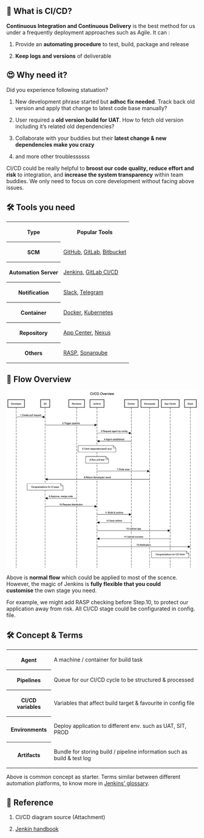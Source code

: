 <h2>🧐&nbsp;What is CI/CD?</h2>

<p><strong>Continuous Integration and Continuous Delivery</strong>&nbsp;is the best method for us under a frequently deployment approaches such as Agile. It can :</p>

<ol>
	<li>
	<p>Provide an&nbsp;<strong>automating procedure</strong>&nbsp;to test, build, package and release</p>
	</li>
	<li>
	<p><strong>Keep logs and versions</strong>&nbsp;of deliverable</p>
	</li>
</ol>

<h2>😍&nbsp;Why need it?</h2>

<p>Did you experience following statuation?</p>

<ol>
	<li>
	<p>New development phrase started but&nbsp;<strong>adhoc fix needed</strong>. Track back old version and apply that change to latest code base manually?</p>
	</li>
	<li>
	<p>User required a&nbsp;<strong>old version build for UAT</strong>. How to fetch old version including it&rsquo;s related old dependencies?</p>
	</li>
	<li>
	<p>Collaborate with your buddies but their&nbsp;<strong>latest change &amp; new dependencies make you crazy</strong></p>
	</li>
	<li>
	<p>and more other troublessssss</p>
	</li>
</ol>

<p>CI/CD could be really helpful to&nbsp;<strong>broost our code quality, reduce effort and risk</strong>&nbsp;to integration, and&nbsp;<strong>increase the system transparency</strong>&nbsp;within team buddies. We only need to focus on core development without facing above issues.</p>

<h2>🛠&nbsp;Tools you need</h2>

<table>
	<tbody>
		<tr>
			<th>
			<p><strong>Type</strong></p>
			</th>
			<th>
			<p><strong>Popular Tools</strong></p>
			</th>
		</tr>
		<tr>
			<th>
			<p><strong>SCM</strong></p>
			</th>
			<td>
			<p><a href="https://github.com/">GitHub</a>,&nbsp;<a href="https://gitlab.com/">GitLab</a>,&nbsp;<a href="https://bitbucket.org/">Bitbucket</a></p>
			</td>
		</tr>
		<tr>
			<th>
			<p><strong>Automation Server</strong></p>
			</th>
			<td>
			<p><a href="https://www.jenkins.io/">Jenkins</a>,&nbsp;<a href="https://docs.gitlab.com/">GitLab CI/CD</a></p>
			</td>
		</tr>
		<tr>
			<th>
			<p><strong>Notification</strong></p>
			</th>
			<td>
			<p><a href="https://slack.com/">Slack</a>,&nbsp;<a href="https://telegram.org/">Telegram</a></p>
			</td>
		</tr>
		<tr>
			<th>
			<p><strong>Container</strong></p>
			</th>
			<td>
			<p><a href="https://www.docker.com/">Docker</a>,&nbsp;<a href="https://kubernetes.io/">Kubernetes</a></p>
			</td>
		</tr>
		<tr>
			<th>
			<p><strong>Repository</strong></p>
			</th>
			<td>
			<p><a href="https://appcenter.ms/">App Center</a>,&nbsp;<a href="https://www.sonatype.com/products/nexus-repository">Nexus</a></p>
			</td>
		</tr>
		<tr>
			<th>
			<p><strong>Others</strong></p>
			</th>
			<td>
			<p><a href="https://www.checkpoint.com/cyber-hub/cloud-security/what-is-runtime-application-self-protection-rasp/">RASP</a>,&nbsp;<a href="https://www.sonarqube.org/">Sonarqube</a></p>
			</td>
		</tr>
	</tbody>
</table>

<h2>📍&nbsp;Flow Overview</h2>
<img src="Image/cicd_overview.png" alt="CICD Overview">
<p>Above is&nbsp;<strong>normal flow</strong>&nbsp;which could be applied to most of the scence. However, the magic of Jenkins is&nbsp;<strong>fully flexible that you could customise</strong>&nbsp;the own stage you need.</p>

<p>For example, we might add RASP checking before Step.10, to protect our application away from risk. All CI/CD stage could be configurated in config. file.</p>

<h2>🛠&nbsp;Concept &amp; Terms</h2>

<table>
	<tbody>
		<tr>
			<th>
			<p><strong>Agent</strong></p>
			</th>
			<td>
			<p>A machine / container for build task</p>
			</td>
		</tr>
		<tr>
			<th>
			<p><strong>Pipelines</strong></p>
			</th>
			<td>
			<p>Queue for our CI/CD cycle to be structured &amp; processed</p>
			</td>
		</tr>
		<tr>
			<th>
			<p><strong>CI/CD variables</strong></p>
			</th>
			<td>
			<p>Variables that affect build target &amp; favourite in config file</p>
			</td>
		</tr>
		<tr>
			<th>
			<p><strong>Environments</strong></p>
			</th>
			<td>
			<p>Deploy application to different env. such as UAT, SIT, PROD</p>
			</td>
		</tr>
		<tr>
			<th>
			<p><strong>Artifacts</strong></p>
			</th>
			<td>
			<p>Bundle for storing build / pipeline information such as build &amp; test log</p>
			</td>
		</tr>
	</tbody>
</table>

<p>Above is common concept as starter. Terms similar between different automation platforms, to know more in&nbsp;<a href="https://www.jenkins.io/doc/book/glossary/">Jenkins&#39; glossary</a>.</p>

<h2>📖&nbsp;Reference</h2>

<ol>
	<li>
	<p>CI/CD diagram source (Attachment)</p>
	</li>
	<li>
	<p><a href="https://www.jenkins.io/doc/book/getting-started/">Jenkin handbook</a></p>
	</li>
</ol>

<p>&nbsp;</p>

<h2>&nbsp;</h2>
